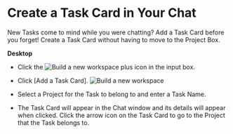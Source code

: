 # Create a Task Card in Your Chat

 New Tasks come to mind while you were chatting? Add a Task Card before you forget! Create a Task Card without having to move to the Project Box.



**Desktop** 

* Click the ![Build a new workspace](https://files.swit.io/help_image/GS_04_Create_icon.png) plus icon in the input box.


* Click [Add a Task Card]. ![Build a new workspace](https://files.swit.io/help_image/FB_CH6_AddTask.png) 


* Select a Project for the Task to belong to and enter a Task Name.


* The Task Card will appear in the Chat window and its details will appear when clicked.
  Click the arrow icon on the Task Card to go to the Project that the Task belongs to.

 